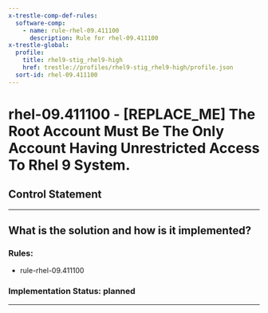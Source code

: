 ```yaml
---
x-trestle-comp-def-rules:
  software-comp:
    - name: rule-rhel-09.411100
      description: Rule for rhel-09.411100
x-trestle-global:
  profile:
    title: rhel9-stig_rhel9-high
    href: trestle://profiles/rhel9-stig_rhel9-high/profile.json
  sort-id: rhel-09.411100
---
```


# rhel-09.411100 - \[REPLACE_ME\] The Root Account Must Be The Only Account Having Unrestricted Access To Rhel 9 System.

## Control Statement

______________________________________________________________________

## What is the solution and how is it implemented?

<!-- For implementation status enter one of: implemented, partial, planned, alternative, not-applicable -->

<!-- Note that the list of rules under ### Rules: is read-only and changes will not be captured after assembly to JSON -->

<!-- Add control implementation description here for control: rhel-09.411100 -->

### Rules:

  - rule-rhel-09.411100

### Implementation Status: planned

______________________________________________________________________
